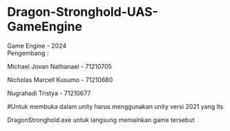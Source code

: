 # Dragon-Stronghold-UAS-GameEngine
 Game Engine - 2024  
Pengembang : 

Michael Jovan Nathanael - 71210705 

Nicholas Marcell Kusumo - 71210680 

Nugrahadi Tristya       - 71210677

#Untuk membuka dalam unity harus menggunakan unity versi 2021 yang lts

DragonStronghold.exe untuk langsung memainkan game tersebut
